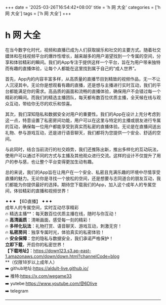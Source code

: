 +++
date = '2025-03-26T16:54:42+08:00'
title = 'h 网 大全'
categories = ['h 网 大全']
tags = ['h 网 大全']
+++

# h 网 大全

在当今数字化时代，视频和直播已成为人们获取娱乐和社交的主要方式。随着社交媒体和在线视频平台的爆炸性增长，越来越多的用户渴望找到一个专属的空间，分享和体验精彩的瞬间。我们的App专注于提供这样一个平台，旨在为用户带来独特而有趣的直播体验，让每个人都能在这里找到属于自己的“成人世界”。

首先，App内的内容丰富多样，从高质量的直播节目到精致的视频作品，无一不让人沉浸其中。无论你是想观看有趣的直播，还是想与主播进行实时互动，我们的平台都能满足你的需求。高品质的画面和流畅的直播体验，确保用户不会错过每一个精彩的瞬间。而我们的精选主播团队，每天都有数百位优质主播，全天候在线与观众互动，带给你无尽的欢乐和惊喜。

其次，我们深知隐私和数据安全对用户的重要性。我们的App在设计上充分考虑到这一点，特意设置了私密房间功能，用户可以在这里与特定的主播或朋友进行专属的互动，确保每一位用户都能享受到真实而私密的直播体验。无论是在直播间送出礼物、参与游戏互动，还是进行语音聊天，我们都将为您提供一个安全、舒适的空间。

与此同时，结合当前流行的社交趋势，我们还推陈出新，推出多样化的互动玩法，使用户可以通过不同的方式与主播及其他观众进行交流。这样的设计不仅提升了用户的参与感，也让整个平台变得更加生动有趣。

总的来说，我们的App旨在让用户在一个安全、私密且充满乐趣的环境中尽情享受直播的魅力。无论你是寻找一个放松的空间，还是想要与志同道合的朋友互动，我们都能为你提供最好的选择。期待您下载我们的App，加入这个成年人的专属空间，体验精彩的直播和视频世界！

✦✦✦ 【6D直播】 ✦✦✦  
成年人的专属空间，实时互动尽享精彩  
🔥 精选主播**：每天数百位优质主播在线，随时与你互动！  
🔥 **高清画质**：清晰画面，感受每一刻的精彩！  
🔥 **多样化玩法**：礼物打赏、语音聊天、游戏互动，刺激无穷！  
🔥 **私密房间**：独享专属时光，体验真实的私密体验！  
🔥 **安全保障**：您的隐私与数据安全，我们承诺严格保护！  
**立即下载**，开启你的私密世界！  
**【下载地址】**：https://down123.s3.ap-east-1.amazonaws.com/down/down.html?channelCode=blog  
**（仅限18岁以上成年人）  
➡️ github地址:https://aldult-live.github.io/  
➡️ 推特:https://x.com/wegame33  
➡️ yutebe:https://www.youtube.com/@6Dlive  
➡️ telegram

---

